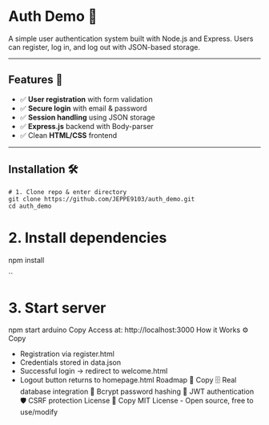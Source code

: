 # Auth Demo 🚀  
A simple user authentication system built with Node.js and Express. Users can register, log in, and log out with JSON-based storage.

---

## Features 🌟
- ✅ **User registration** with form validation
- ✅ **Secure login** with email & password
- ✅ **Session handling** using JSON storage
- ✅ **Express.js** backend with Body-parser
- ✅ Clean **HTML/CSS** frontend

---

## Installation 🛠
```
# 1. Clone repo & enter directory
git clone https://github.com/JEPPE9103/auth_demo.git
cd auth_demo

```
# 2. Install dependencies
npm install

``
# 3. Start server
npm start
arduino
Copy
Access at: http://localhost:3000
How it Works ⚙️
Copy
- Registration via register.html
- Credentials stored in data.json
- Successful login → redirect to welcome.html
- Logout button returns to homepage.html
Roadmap 🚧
Copy
🗄️ Real database integration
🔐 Bcrypt password hashing
🔑 JWT authentication
🛡️ CSRF protection
License 📜
Copy
MIT License - Open source, free to use/modify
